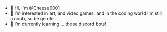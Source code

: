 - 👋 Hi, I’m @Cheese0001
- 👀 I’m interested in art, and video games, and in the coding world i'm still a noob, so be gentle 
- 🌱 I’m currently learning ... these discord bots! 

<!---
Cheese0001/Cheese0001 is a ✨ special ✨ repository because its `README.md` (this file) appears on your GitHub profile.
You can click the Preview link to take a look at your changes.
--->
